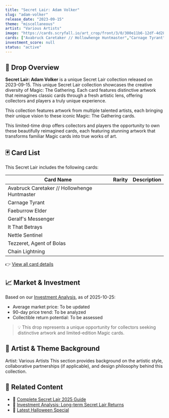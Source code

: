 ```yaml
---
title: "Secret Lair: Adam Volker"
slug: "adam-volker"
release_date: "2023-09-15"
theme: "miscellaneous"
artist: "Various Artists"
image: "https://cards.scryfall.io/art_crop/front/3/0/300e11b6-12df-4d28-95d7-d6514f8eeb6b.jpg?1693254714"
cards: ["Avabruck Caretaker // Hollowhenge Huntmaster","Carnage Tyrant","Faeburrow Elder","Geralf's Messenger","It That Betrays","Nettle Sentinel","Tezzeret, Agent of Bolas","Chain Lightning"]
investment_score: null
status: "active"
---
```


## 💠 Drop Overview
**Secret Lair: Adam Volker** is a unique Secret Lair collection released on 2023-09-15. This unique Secret Lair collection showcases the creative diversity of Magic: The Gathering. Each card features distinctive artwork that reimagines classic cards through a fresh artistic lens, offering collectors and players a truly unique experience.

This collection features artwork from multiple talented artists, each bringing their unique vision to these iconic Magic: The Gathering cards.

This limited-time drop offers collectors and players the opportunity to own these beautifully reimagined cards, each featuring stunning artwork that transforms familiar Magic cards into true works of art.

## 🃏 Card List
This Secret Lair includes the following cards:

| Card Name | Rarity | Description |
|-----------|---------|-------------|
| Avabruck Caretaker // Hollowhenge Huntmaster |  |  |
| Carnage Tyrant |  |  |
| Faeburrow Elder |  |  |
| Geralf's Messenger |  |  |
| It That Betrays |  |  |
| Nettle Sentinel |  |  |
| Tezzeret, Agent of Bolas |  |  |
| Chain Lightning |  |  |

👉 [View all card details](/cards?drop=adam-volker)

## 📈 Market & Investment
Based on our [Investment Analysis](/investment/adam-volker), as of 2025-10-25:
- Average market price: To be updated
- 90-day price trend: To be analyzed
- Collectible return potential: To be assessed

> 💡 This drop represents a unique opportunity for collectors seeking distinctive artwork and limited-edition Magic cards.

## 🎨 Artist & Theme Background
Artist: Various Artists
This section provides background on the artistic style, collaborative partnerships (if applicable), and design philosophy behind this collection.

## 🔗 Related Content
- 📰 [Complete Secret Lair 2025 Guide](/news/secret-lair-2025-complete-guide)
- 💼 [Investment Analysis: Long-term Secret Lair Returns](/investment)
- 🎃 [Latest Halloween Special](/drops/secret-scare-superdrop-2025)